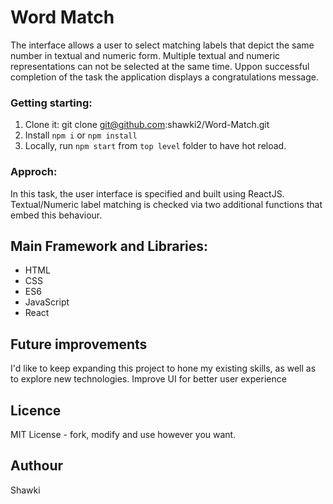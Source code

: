 # Word Match

The interface allows a user to select matching labels that depict the same number in textual and numeric form.
Multiple textual and numeric representations can not be selected at the same time.
Uppon successful completion of the task the application displays a congratulations message.

### Getting starting:

1. Clone it: git clone git@github.com:shawki2/Word-Match.git
2. Install `npm i` or `npm install`
3. Locally, run `npm start` from `top level` folder to have hot reload.

### Approch:

In this task, the user interface is specified and built using ReactJS. Textual/Numeric label matching is checked via two additional functions that embed this behaviour.

## Main Framework and Libraries:

- HTML
- CSS
- ES6
- JavaScript
- React

## Future improvements

I'd like to keep expanding this project to hone my existing skills, as well as to explore new technologies. Improve UI for better user experience

## Licence

MIT License - fork, modify and use however you want.

## Authour

Shawki
